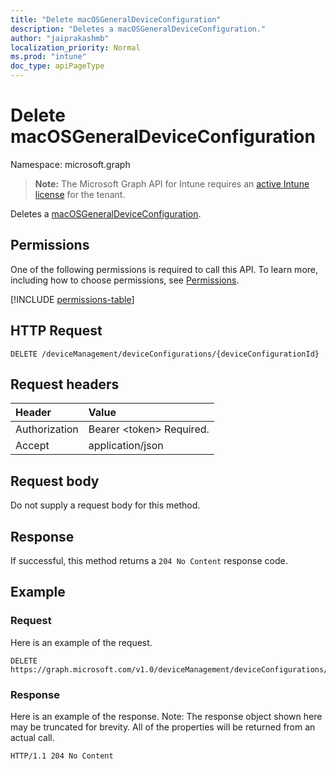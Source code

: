 ```yaml
---
title: "Delete macOSGeneralDeviceConfiguration"
description: "Deletes a macOSGeneralDeviceConfiguration."
author: "jaiprakashmb"
localization_priority: Normal
ms.prod: "intune"
doc_type: apiPageType
---
```


# Delete macOSGeneralDeviceConfiguration

Namespace: microsoft.graph

> **Note:** The Microsoft Graph API for Intune requires an [active Intune license](https://go.microsoft.com/fwlink/?linkid=839381) for the tenant.

Deletes a [macOSGeneralDeviceConfiguration](../resources/intune-deviceconfig-macosgeneraldeviceconfiguration.md).

## Permissions
One of the following permissions is required to call this API. To learn more, including how to choose permissions, see [Permissions](/graph/permissions-reference).

<!-- { "blockType": "permissions", "name": "intune_deviceconfig_macosgeneraldeviceconfiguration_delete" } -->
[!INCLUDE [permissions-table](../includes/permissions/intune-deviceconfig-macosgeneraldeviceconfiguration-delete-permissions.md)]

## HTTP Request
<!-- {
  "blockType": "ignored"
}
-->
``` http
DELETE /deviceManagement/deviceConfigurations/{deviceConfigurationId}
```

## Request headers
|Header|Value|
|:---|:---|
|Authorization|Bearer &lt;token&gt; Required.|
|Accept|application/json|

## Request body
Do not supply a request body for this method.

## Response
If successful, this method returns a `204 No Content` response code.

## Example

### Request
Here is an example of the request.
``` http
DELETE https://graph.microsoft.com/v1.0/deviceManagement/deviceConfigurations/{deviceConfigurationId}
```

### Response
Here is an example of the response. Note: The response object shown here may be truncated for brevity. All of the properties will be returned from an actual call.
``` http
HTTP/1.1 204 No Content
```
